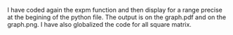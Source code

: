 I have coded again the expm function and then display for a range precise at the begining of the python file.
The output is on the graph.pdf and on the graph.png.
I have also globalized the code for all square matrix.


